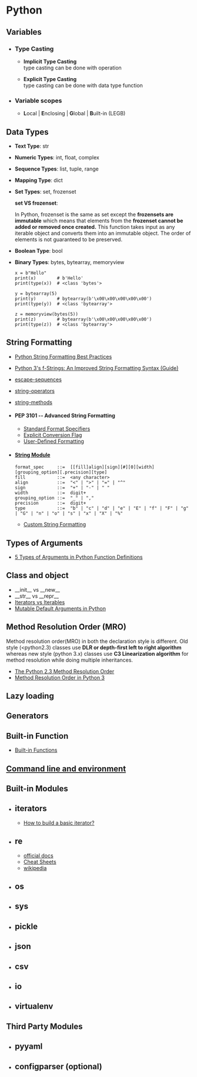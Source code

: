 # Python

## Variables

- ### Type Casting

  - **Implicit Type Casting**\
    type casting can be done with operation

  - **Explicit Type Casting**\
    type casting can be done with data type function

- ### Variable scopes
    
  - **L**ocal | **E**nclosing | **G**lobal | **B**uilt-in (LEGB)

## Data Types

- **Text Type**: str

- **Numeric Types**: int, float, complex

- **Sequence Types**: list, tuple, range

- **Mapping Type**: dict

- **Set Types**: set, frozenset
   
  **set VS frozenset**:

  In Python, frozenset is the same as set except the **frozensets are immutable** which means that elements from the **frozenset cannot be added or removed once created.** This function takes input as any iterable object and converts them into an immutable object. The order of elements is not guaranteed to be preserved.

- **Boolean Type**: bool

- **Binary Types**: bytes, bytearray, memoryview

  ```
  x = b"Hello"
  print(x)        # b'Hello'
  print(type(x))  # <class 'bytes'>

  y = bytearray(5)
  print(y)        # bytearray(b'\x00\x00\x00\x00\x00')
  print(type(y))  # <class 'bytearray'>

  z = memoryview(bytes(5))
  print(z)        # bytearray(b'\x00\x00\x00\x00\x00')
  print(type(z))  # <class 'bytearray'>

  ```


## String Formatting
- [Python String Formatting Best Practices](https://realpython.com/python-string-formatting/)
- [Python 3's f-Strings: An Improved String Formatting Syntax (Guide)](https://realpython.com/python-f-strings/)
- [escape-sequences](https://www.python-ds.com/python-3-escape-sequences)
- [string-operators](https://www.python-ds.com/python-3-string-operators)
- [string-methods](https://www.python-ds.com/python-3-string-methods)

- #### PEP 3101 -- Advanced String Formatting
  - [Standard Format Specifiers](https://www.python.org/dev/peps/pep-3101/#standard-format-specifiers)
  - [Explicit Conversion Flag](https://www.python.org/dev/peps/pep-3101/#explicit-conversion-flag)
  - [User-Defined Formatting](https://www.python.org/dev/peps/pep-3101/#user-defined-formatting)


- #### [String Module](https://docs.python.org/3/library/string.html#module-string)
      format_spec     ::=  [[fill]align][sign][#][0][width][grouping_option][.precision][type]
      fill            ::=  <any character>
      align           ::=  "<" | ">" | "=" | "^"
      sign            ::=  "+" | "-" | " "
      width           ::=  digit+
      grouping_option ::=  "_" | ","
      precision       ::=  digit+
      type            ::=  "b" | "c" | "d" | "e" | "E" | "f" | "F" | "g" | "G" | "n" | "o" | "s" | "x" | "X" | "%"

  - [Custom String Formatting](https://docs.python.org/3/library/string.html#custom-string-formatting)



## Types of Arguments
- [5 Types of Arguments in Python Function Definitions](https://levelup.gitconnected.com/5-types-of-arguments-in-python-function-definition-e0e2a2cafd29)


## Class and object

- \_\_init\_\_ vs \_\_new\_\_
- \_\_str\_\_ vs \_\_repr\_\_
- [Iterators vs Iterables]()
- [Mutable Default Arguments in Python](https://betterprogramming.pub/mutable-default-arguments-in-python-643ae2583e00)


## Method Resolution Order (MRO)

Method resolution order(MRO) in both the declaration style is different. Old style (<python2.3) classes use **DLR or depth-first left to right algorithm** whereas new style (python 3.x) classes use **C3 Linearization algorithm** for method resolution while doing multiple inheritances.


  - [The Python 2.3 Method Resolution Order](https://www.python.org/download/releases/2.3/mro/)
  - [Method Resolution Order in Python 3](https://medium.com/@__hungrywolf/mro-in-python-3-e2bcd2bd6851)



## Lazy loading 

## Generators 



## Built-in Function
- [Built-in Functions](https://docs.python.org/3/library/functions.html)

## [Command line and environment](https://docs.python.org/3.7/using/cmdline.html#id5)

## Built-in Modules

- ## iterators
  - [How to build a basic iterator?](https://stackoverflow.com/questions/19151/how-to-build-a-basic-iterator/7542261#7542261)

- ## re
  - [official docs](https://docs.python.org/3/library/re.html)
  - [Cheat Sheets](https://cheatography.com/davechild/cheat-sheets/regular-expressions/)
  - [wikipedia](https://en.wikipedia.org/wiki/Regular_expression)
- ## os
- ## sys
- ## pickle
- ## json
- ## csv
- ## io
- ## virtualenv



## Third Party Modules

- ## pyyaml
- ## configparser (optional)

